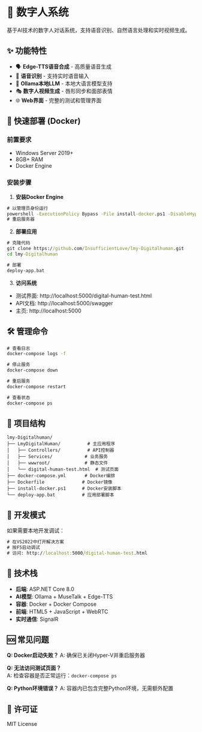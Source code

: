 # 🤖 数字人系统

基于AI技术的数字人对话系统，支持语音识别、自然语言处理和实时视频生成。

## ✨ 功能特性

- 🗣️ **Edge-TTS语音合成** - 高质量语音生成
- 🎤 **语音识别** - 支持实时语音输入  
- 🧠 **Ollama本地LLM** - 本地大语言模型支持
- 🎭 **数字人视频生成** - 唇形同步和面部表情
- 🌐 **Web界面** - 完整的测试和管理界面

## 🚀 快速部署 (Docker)

### 前置要求
- Windows Server 2019+
- 8GB+ RAM
- Docker Engine

### 安装步骤

1. **安装Docker Engine**
```cmd
# 以管理员身份运行
powershell -ExecutionPolicy Bypass -File install-docker.ps1 -DisableHyperV
# 重启服务器
```

2. **部署应用**
```cmd
# 克隆代码
git clone https://github.com/InsufficientLove/lmy-Digitalhuman.git
cd lmy-Digitalhuman

# 部署
deploy-app.bat
```

3. **访问系统**
- 测试界面: http://localhost:5000/digital-human-test.html
- API文档: http://localhost:5000/swagger
- 主页: http://localhost:5000

## 🛠️ 管理命令

```cmd
# 查看日志
docker-compose logs -f

# 停止服务  
docker-compose down

# 重启服务
docker-compose restart

# 查看状态
docker-compose ps
```

## 📁 项目结构

```
lmy-Digitalhuman/
├── LmyDigitalHuman/          # 主应用程序
│   ├── Controllers/          # API控制器
│   ├── Services/            # 业务服务
│   ├── wwwroot/             # 静态文件
│   └── digital-human-test.html  # 测试页面
├── docker-compose.yml       # Docker编排
├── Dockerfile              # Docker镜像
├── install-docker.ps1      # Docker安装脚本
└── deploy-app.bat          # 应用部署脚本
```

## 🔧 开发模式

如果需要本地开发调试：

```cmd
# 在VS2022中打开解决方案
# 按F5启动调试
# 访问: http://localhost:5000/digital-human-test.html
```

## 📝 技术栈

- **后端**: ASP.NET Core 8.0
- **AI模型**: Ollama + MuseTalk + Edge-TTS
- **容器**: Docker + Docker Compose
- **前端**: HTML5 + JavaScript + WebRTC
- **实时通信**: SignalR

## 🆘 常见问题

**Q: Docker启动失败？**
A: 确保已关闭Hyper-V并重启服务器

**Q: 无法访问测试页面？**  
A: 检查容器是否正常运行：`docker-compose ps`

**Q: Python环境错误？**
A: 容器内已包含完整Python环境，无需额外配置

## 📄 许可证

MIT License